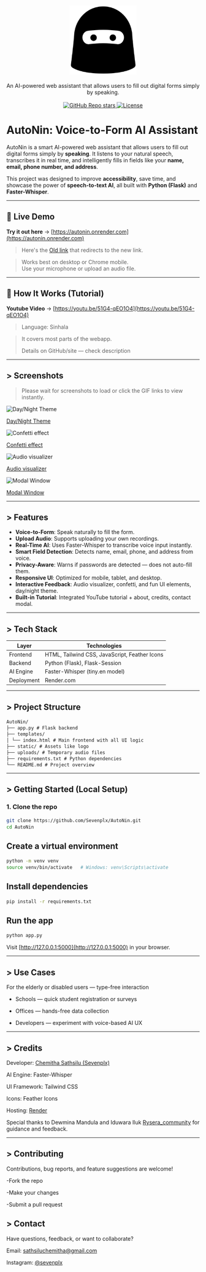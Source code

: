 <div align="center">
  <br><br>
  <picture>
    <source media="(prefers-color-scheme: light)" srcset="static/logo.png">
    <source media="(prefers-color-scheme: dark)" srcset="static/logo.png">
    <img src="static/logo.png" alt="AutoNin Logo" width="175">
  </picture>
  <br><br>
</div>

<div align="center">
  An AI-powered web assistant that allows users to fill out digital forms simply by speaking.
</div>

<br />

<div align="center">
  <a href="https://github.com/Sevenplx/AutoNin/stargazers">
    <img alt="GitHub Repo stars" src="https://img.shields.io/github/stars/Sevenplx/AutoNin">
  </a>
  <a href="https://github.com/Sevenplx/AutoNin/blob/main/LICENSE.md">
    <img alt="License" src="https://img.shields.io/badge/License-MIT+Commons_Clause-green">
  </a>
</div>


# AutoNin: Voice-to-Form AI Assistant

AutoNin is a smart AI-powered web assistant that allows users to fill out digital forms simply by **speaking**. It listens to your natural speech, transcribes it in real time, and intelligently fills in fields like your **name, email, phone number, and address**.

This project was designed to improve **accessibility**, save time, and showcase the power of **speech-to-text AI**, all built with **Python (Flask)** and **Faster-Whisper**.

---

## 🔗 Live Demo

**Try it out here** → [https://autonin.onrender.com](https://autonin.onrender.com)

> Here's the [Old link](https://autonin-no00.onrender.com) that redirects to the new link.

> Works best on desktop or Chrome mobile.  
> Use your microphone or upload an audio file.

---

## 📘 How It Works (Tutorial)

**Youtube Video** → [https://youtu.be/51G4-qEO1O4](https://youtu.be/51G4-qEO1O4)
> Language: Sinhala

> It covers most parts of the webapp.
> 
> Details on GitHub/site — check description

---

## > Screenshots
>Please wait for screenshots to load or click the GIF links to view instantly.
>
![Day/Night Theme](https://github.com/user-attachments/assets/30bceafa-c5b7-4871-b750-f58ae9c0c3b2)

[Day/Night Theme](https://github.com/user-attachments/assets/6ed4bda9-bd70-4deb-85f2-5f78278c54fd)

![Confetti effect](https://github.com/user-attachments/assets/1be1c8b8-5c7e-49f7-bd02-56afc4010e6e)

[Confetti effect](https://github.com/user-attachments/assets/0ffcc0ea-0be3-48db-8e04-fbcdb1d6d1e7)

![Audio visualizer](https://github.com/user-attachments/assets/9fba1d51-b68c-46f1-b96b-c2f9867f6588)

[Audio visualizer](https://github.com/user-attachments/assets/9a99c294-fa49-4c11-b7ff-dd4a623bf91d)

![Modal Window](https://github.com/user-attachments/assets/08ee0504-81fb-4d13-976c-561e7e3b19fe)

[Modal Window](https://github.com/user-attachments/assets/3fee54b3-6cbb-4ab3-86cc-4131ac46568f)

---
## > Features

-  **Voice-to-Form**: Speak naturally to fill the form.
-  **Upload Audio**: Supports uploading your own recordings.
-  **Real-Time AI**: Uses Faster-Whisper to transcribe voice input instantly.
-  **Smart Field Detection**: Detects name, email, phone, and address from voice.
-  **Privacy-Aware**: Warns if passwords are detected — does not auto-fill them.
-  **Responsive UI**: Optimized for mobile, tablet, and desktop.
-  **Interactive Feedback**: Audio visualizer, confetti, and fun UI elements, day/night theme.
-  **Built-in Tutorial**: Integrated YouTube tutorial + about, credits, contact modal.

---

## > Tech Stack

| Layer        | Technologies                               |
|--------------|--------------------------------------------|
| Frontend     | HTML, Tailwind CSS, JavaScript, Feather Icons |
| Backend      | Python (Flask), Flask-Session              |
| AI Engine    | Faster-Whisper (tiny.en model)             |
| Deployment   | Render.com                                 |

---

## > Project Structure
```plaintext 
AutoNin/
├── app.py # Flask backend
├── templates/
│ └── index.html # Main frontend with all UI logic
├── static/ # Assets like logo
├── uploads/ # Temporary audio files
├── requirements.txt # Python dependencies
└── README.md # Project overview
```

---

## > Getting Started (Local Setup)

### 1. Clone the repo

```bash
git clone https://github.com/Sevenplx/AutoNin.git
cd AutoNin
```
## Create a virtual environment

```bash
python -m venv venv
source venv/bin/activate   # Windows: venv\Scripts\activate
```
## Install dependencies

```bash
pip install -r requirements.txt
```
 ## Run the app

 ```bash
python app.py
```
Visit [http://127.0.0.1:5000](http://127.0.0.1:5000) in your browser.

---
## > Use Cases
 For the elderly or disabled users — type-free interaction

-  Schools — quick student registration or surveys

-  Offices — hands-free data collection

-  Developers — experiment with voice-based AI UX

---
## > Credits
Developer: [Chemitha Sathsilu (Sevenplx)](https://github.com/Sevenplx)

AI Engine: Faster-Whisper

UI Framework: Tailwind CSS

Icons: Feather Icons

Hosting: [Render](https://www.render.com)

Special thanks to Dewmina Mandula and Iduwara Iluk [Rysera_community](https://www.rysera.com) for guidance and feedback.

---
## > Contributing
Contributions, bug reports, and feature suggestions are welcome!

-Fork the repo

-Make your changes

-Submit a pull request

## > Contact
Have questions, feedback, or want to collaborate?

Email: sathsiluchemitha@gmail.com

Instagram: [@sevenplx](https://www.instagram.com/sevenplx)
